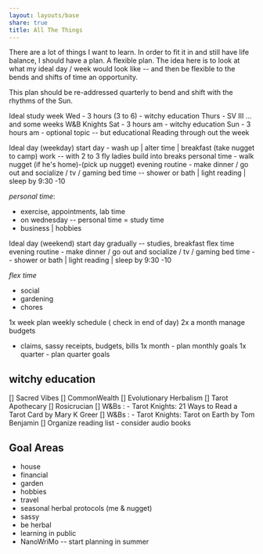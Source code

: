 ```yaml
---
layout: layouts/base
share: true
title: All The Things
---
```

There are a lot of things I want to learn. In order to fit it in and still have life balance, I should have a plan. A flexible plan. The idea here is to look at what my ideal day / week would look like -- and then be flexible to the bends and shifts of time an opportunity.

This plan should be re-addressed quarterly to bend and shift with the rhythms of the Sun. 

Ideal study week
Wed - 3 hours (3 to 6) - witchy education
Thurs - SV III ... and some weeks W&B Knights
Sat - 3 hours am - witchy education
Sun - 3 hours am - optional topic -- but educational
Reading through out the week

Ideal day (weekday)
start day - wash up | alter time | breakfast (take nugget to camp)
work -- with 2 to 3 fly ladies build into breaks
personal time - walk nugget (if he's home)-(pick up nugget)
evening routine - make dinner / go out and socialize / tv / gaming
bed time -- shower or bath | light reading | sleep by 9:30 -10

*personal time*:
- exercise, appointments, lab time
- on wednesday -- personal time = study time
- business | hobbies

Ideal day (weekend)
start day gradually -- studies, breakfast
flex time
evening routine - make dinner / go out and socialize / tv / gaming
bed time -- shower or bath | light reading | sleep by 9:30 -10

*flex time*
- social
- gardening
- chores

1x week plan weekly schedule ( check in end of day)
2x a month manage budgets
- claims, sassy receipts, budgets, bills
1x month - plan monthly goals
1x quarter - plan quarter goals

## witchy education
[] Sacred Vibes
[] CommonWealth
[] Evolutionary Herbalism
[] Tarot Apothecary
[] Rosicrucian
[] W&Bs : - Tarot Knights: 21 Ways to Read a Tarot Card by Mary K Greer
[] W&Bs : - Tarot Knights: Tarot on Earth by Tom Benjamin
[] Organize reading list - consider audio books

## Goal Areas
- house
- financial
- garden
- hobbies
- travel
- seasonal herbal protocols (me & nugget)
- sassy
- be herbal
- learning in public
- NanoWriMo -- start planning in summer